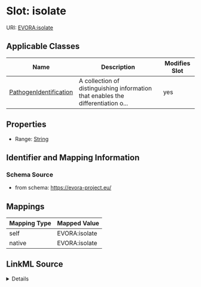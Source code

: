 

# Slot: isolate



URI: [EVORA:isolate](https://evora-project.eu/isolate)



<!-- no inheritance hierarchy -->





## Applicable Classes

| Name | Description | Modifies Slot |
| --- | --- | --- |
| [PathogenIdentification](PathogenIdentification.md) | A collection of distinguishing information that enables the differentiation o... |  yes  |







## Properties

* Range: [String](String.md)





## Identifier and Mapping Information







### Schema Source


* from schema: https://evora-project.eu/




## Mappings

| Mapping Type | Mapped Value |
| ---  | ---  |
| self | EVORA:isolate |
| native | EVORA:isolate |




## LinkML Source

<details>
```yaml
name: isolate
from_schema: https://evora-project.eu/
rank: 1000
alias: isolate
domain_of:
- PathogenIdentification
range: string

```
</details>